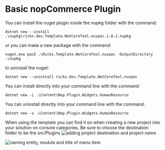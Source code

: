 # Basic nopCommerce Plugin

You can install the nuget plugin inside the nupkg folder with the command:
```
dotnet new --install .\nupkg\ricks.dev.Template.NetCoreTool.nuspec.1.0.2.nupkg
```

or you can make a new package with the command:
```
nuget.exe pack .\Ricks.Template.NetCoreTool.nuspec -OutputDirectory .\nupkg
```


to uninstall the nuget:
```
dotnet new --uninstall ricks.dev.Template.NetCoreTool.nuspec
```

You can install directly into your command line with the command:
```
dotnet new -i .\Content\Nop.Plugin.Widgets.HumanResource
```

You can uninstall directly into your command line with the command:
```
dotnet new -u .\Content\Nop.Plugin.Widgets.HumanResource
```

When using the template you can find it on when creating a new project into your solution on console categories.
Be sure to choose the destination folder to be the src/Plugins
![adding project destination and project name](http://url/to/https://github.com/r4ks/BasicNopPluginWidgetVSTemplate/target.png)


![naming entity, module and title of menu item](http://url/to/https://github.com/r4ks/BasicNopPluginWidgetVSTemplate/renaming.png)